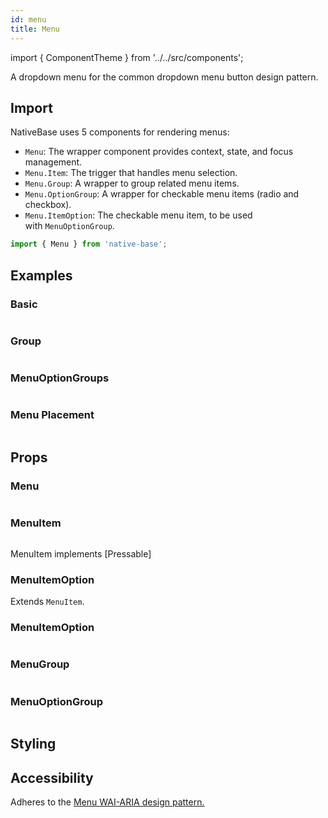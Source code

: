 ```yaml
---
id: menu
title: Menu
---
```


import { ComponentTheme } from '../../src/components';

A dropdown menu for the common dropdown menu button design pattern.

## Import

NativeBase uses 5 components for rendering menus:

- `Menu`: The wrapper component provides context, state, and focus management.
- `Menu.Item`: The trigger that handles menu selection.
- `Menu.Group`: A wrapper to group related menu items.
- `Menu.OptionGroup`: A wrapper for checkable menu items (radio and checkbox).
- `Menu.ItemOption`: The checkable menu item, to be used with `MenuOptionGroup`.

```jsx
import { Menu } from 'native-base';
```

## Examples

### Basic

```ComponentSnackPlayer path=composites,Menu,Basic.tsx

```

### Group

```ComponentSnackPlayer path=composites,Menu,Group.tsx

```

### MenuOptionGroups

```ComponentSnackPlayer path=composites,Menu,MenuOptionsGroup.tsx

```

### Menu Placement

```ComponentSnackPlayer path=composites,Menu,MenuPositions.tsx

```

## Props

### Menu

```ComponentPropTable path=composites,Menu,Menu.tsx

```

### MenuItem

```ComponentPropTable path=composites,Menu,MenuItem.tsx

```

MenuItem implements [Pressable]

### MenuItemOption

Extends `MenuItem`.

### MenuItemOption

```ComponentPropTable path=composites,Menu,MenuItemOption.tsx

```

### MenuGroup

```ComponentPropTable path=composites,Menu,MenuGroup.tsx

```

### MenuOptionGroup

```ComponentPropTable path=composites,Menu,MenuOptionGroup.tsx

```

## Styling

<ComponentTheme name="menu" />

## Accessibility

Adheres to the [Menu WAI-ARIA design pattern.](https://www.w3.org/WAI/ARIA/apg/)
